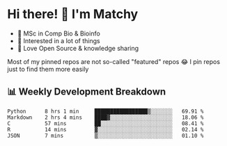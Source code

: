 # Hi there! 👋 I'm Matchy

- 🧬 MSc in Comp Bio & Bioinfo
- 🎈 Interested in a lot of things
- 💜 Love Open Source & knowledge sharing

Most of my pinned repos are not so-called "featured" repos 😂 I pin repos just to find them more easily

## 📊 Weekly Development Breakdown

<!--START_SECTION:waka-->

```text
Python      8 hrs 1 min     █████████████████▒░░░░░░░   69.91 %
Markdown    2 hrs 4 mins    ████▓░░░░░░░░░░░░░░░░░░░░   18.06 %
C           57 mins         ██░░░░░░░░░░░░░░░░░░░░░░░   08.41 %
R           14 mins         ▓░░░░░░░░░░░░░░░░░░░░░░░░   02.14 %
JSON        7 mins          ▒░░░░░░░░░░░░░░░░░░░░░░░░   01.10 %
```

<!--END_SECTION:waka-->
